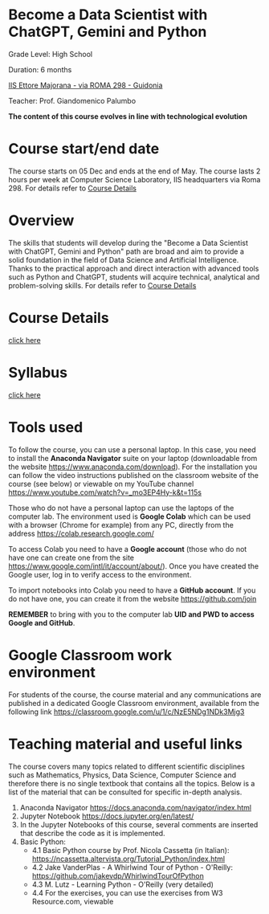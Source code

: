# Become a Data Scientist with ChatGPT, Gemini and Python

Grade Level: High School

Duration: 6 months

[IIS Ettore Majorana - via ROMA 298 - Guidonia](https://www.liceoguidonia.edu.it/)

Teacher: Prof. Giandomenico Palumbo

**The content of this course evolves in line with technological evolution**

# Course start/end date
The course starts on 05 Dec and ends at the end of May. The course lasts 2 hours per week at Computer Science Laboratory, IIS headquarters via Roma 298. For details refer to [Course Details](./details.md)

# Overview
The skills that students will develop during the "Become a Data Scientist with ChatGPT, Gemini and Python" path are broad and aim to provide a solid foundation in the field of Data Science and Artificial Intelligence. Thanks to the practical approach and direct interaction with advanced tools such as Python and ChatGPT, students will acquire technical, analytical and problem-solving skills. For details refer to [Course Details](./details.md)

# Course Details
[click here](./details.md)

# Syllabus 
[click here](./syllabus.md)

# Tools used
To follow the course, you can use a personal laptop.
In this case, you need to install the **Anaconda Navigator** suite on your laptop (downloadable from the website https://www.anaconda.com/download). For the installation you can follow the video instructions published on the classroom website of the course (see below) or viewable on my YouTube channel https://www.youtube.com/watch?v=_mo3EP4Hy-k&t=115s

Those who do not have a personal laptop can use the laptops of the computer lab. The environment used is **Google Colab** which can be used with a browser (Chrome for example) from any PC, directly from the address https://colab.research.google.com/

To access Colab you need to have a **Google account** (those who do not have one can create one from the site https://www.google.com/intl/it/account/about/). Once you have created the Google user, log in to verify access to the environment.

To import notebooks into Colab you need to have a **GitHub account**. If you do not have one, you can create it from the website https://github.com/join

**REMEMBER** to bring with you to the computer lab **UID and PWD to access Google and GitHub**.

# Google Classroom work environment
For students of the course, the course material and any communications are published in a dedicated Google Classroom environment, available from the following link https://classroom.google.com/u/1/c/NzE5NDg1NDk3Mjg3


# Teaching material and useful links
The course covers many topics related to different scientific disciplines such as Mathematics, Physics, Data Science, Computer Science and therefore there is no single textbook that contains all the topics.
Below is a list of the material that can be consulted for specific in-depth analysis.

1. Anaconda Navigator
https://docs.anaconda.com/navigator/index.html
2. Jupyter Notebook
https://docs.jupyter.org/en/latest/
3. In the Jupyter Notebooks of this course, several comments are inserted that describe the code as it is implemented.
4. Basic Python:
    - 4.1 Basic Python course by Prof. Nicola Cassetta (in Italian): https://ncassetta.altervista.org/Tutorial_Python/index.html
    - 4.2 Jake VanderPlas - A Whirlwind Tour of Python - O'Reilly: https://github.com/jakevdp/WhirlwindTourOfPython
    - 4.3 M. Lutz - Learning Python - O'Reilly (very detailed)
    - 4.4 For the exercises, you can use the exercises from W3 Resource.com, viewable